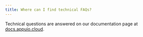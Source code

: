 ```yaml
---
title: Where can I find technical FAQs?
---
```

Technical questions are answered on our documentation page at [docs.appuio.cloud](https://docs.appuio.cloud/).
